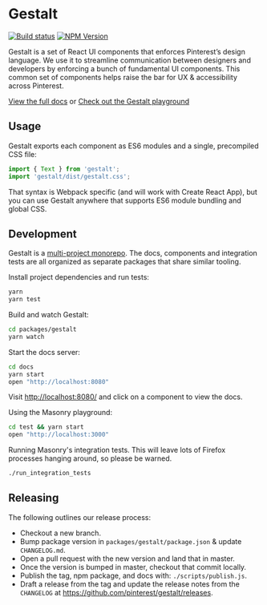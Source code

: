 # Gestalt

[![Build status](https://badge.buildkite.com/2c6b6e9f79054095354cc061876e4885f4b9212e1dbebda270.svg?branch=master)](https://buildkite.com/pinterest/gestalt)
[![NPM Version](https://img.shields.io/npm/v/gestalt.svg)](https://www.npmjs.com/package/gestalt)

Gestalt is a set of React UI components that enforces Pinterest’s design language. We use it to streamline communication between designers and developers by enforcing a bunch of fundamental UI components. This common set of components helps raise the bar for UX & accessibility across Pinterest.

[View the full docs](https://pinterest.github.io/gestalt)
or
[Check out the Gestalt playground](https://codesandbox.io/s/k5plvp9v8v)

## Usage

Gestalt exports each component as ES6 modules and a single, precompiled CSS file:

```js
import { Text } from 'gestalt';
import 'gestalt/dist/gestalt.css';
```

That syntax is Webpack specific (and will work with Create React App), but you can use Gestalt anywhere that supports ES6 module bundling and global CSS.

## Development

Gestalt is a [multi-project monorepo](https://yarnpkg.com/lang/en/docs/workspaces/). The docs, components and integration tests are all organized as separate packages that share similar tooling.

Install project dependencies and run tests:

```bash
yarn
yarn test
```

Build and watch Gestalt:

```bash
cd packages/gestalt
yarn watch
```

Start the docs server:

```bash
cd docs
yarn start
open "http://localhost:8080"
```

Visit [http://localhost:8080/](http://localhost:8080) and click on a component to view the docs.

Using the Masonry playground:

```bash
cd test && yarn start
open "http://localhost:3000"
```

Running Masonry's integration tests. This will leave lots of Firefox processes hanging around, so please be warned.

```bash
./run_integration_tests
```

## Releasing

The following outlines our release process:

* Checkout a new branch.
* Bump package version in `packages/gestalt/package.json` & update `CHANGELOG.md`.
* Open a pull request with the new version and land that in master.
* Once the version is bumped in master, checkout that commit locally.
* Publish the tag, npm package, and docs with: `./scripts/publish.js`.
* Draft a release from the tag and update the release notes from the `CHANGELOG` at https://github.com/pinterest/gestalt/releases.
